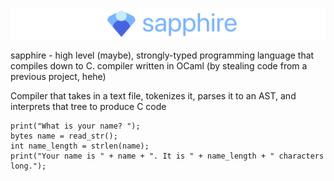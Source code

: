 ![Banner with the Sapphire programming language logo](banner.png)

sapphire - high level (maybe), strongly-typed programming language that compiles down to C. compiler written in OCaml (by stealing code from a previous project, hehe)

Compiler that takes in a text file, tokenizes it, parses it to an AST, and interprets that tree to produce C code

```
print("What is your name? ");
bytes name = read_str();
int name_length = strlen(name);
print("Your name is " + name + ". It is " + name_length + " characters long.");
```
